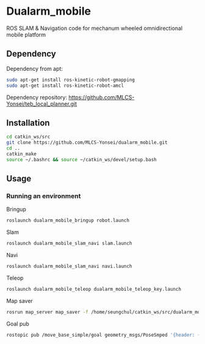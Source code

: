# Dualarm_mobile
ROS SLAM &amp; Navigation code for mechanum wheeled omnidirectional mobile platform

## Dependency
Dependency from apt:
```bash
sudo apt-get install ros-kinetic-robot-gmapping
sudo apt-get install ros-kinetic-robot-amcl
```
Dependency repository:
https://github.com/MLCS-Yonsei/teb_local_planner.git

## Installation
```bash
cd catkin_ws/src
git clone https://github.com/MLCS-Yonsei/dualarm_mobile.git
cd ..
catkin_make
source ~/.bashrc && source ~/catkin_ws/devel/setup.bash
```

## Usage

### Running an environment
Bringup
```bash
roslaunch dualarm_mobile_bringup robot.launch
```

Slam
```bash
roslaunch dualarm_mobile_slam_navi slam.launch
```

Navi
```bash
roslaunch dualarm_mobile_slam_navi navi.launch
```

Teleop
```bash
roslaunch dualarm_mobile_teleop dualarm_mobile_teleop_key.launch
```

Map saver
```bash
rosrun map_server map_saver -f /home/seungchul/catkin_ws/src/dualarm_mobile/dualarm_mobile_slam_navi/maps/map
```

Goal pub
```bash
rostopic pub /move_base_simple/goal geometry_msgs/PoseSmped '{header: {stamp: now, frame_id: "map"}, pose: {position: {x: 1.1, y: 7.9, z: 0.0}, orientation: {z: -0.1, w: 1.0}}}'
```
